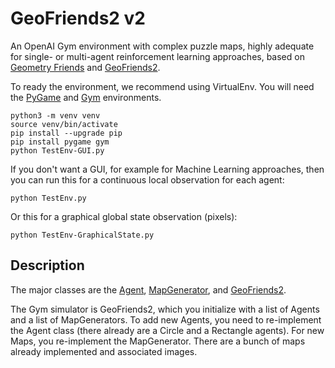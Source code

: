 # GeoFriends2 v2

An OpenAI Gym environment with complex puzzle maps, highly adequate for single- or multi-agent reinforcement learning approaches, based on [Geometry Friends](http://gaips.inesc-id.pt/geometryfriends/) and [GeoFriends2](https://github.com/bluemoon93/GeoFriends2).

To ready the environment, we recommend using VirtualEnv. You will need the [PyGame](https://www.pygame.org/news) and [Gym](https://github.com/openai/gym) environments.

    python3 -m venv venv
    source venv/bin/activate
    pip install --upgrade pip
    pip install pygame gym
    python TestEnv-GUI.py

If you don't want a GUI, for example for Machine Learning approaches, then you can run this for a continuous local observation for each agent:

    python TestEnv.py

Or this for a graphical global state observation (pixels):

    python TestEnv-GraphicalState.py

## Description

The major classes are the [Agent](https://github.com/bluemoon93/GeoFriends2-v2/blob/master/Players/Agent.py), [MapGenerator](https://github.com/bluemoon93/GeoFriends2-v2/blob/master/MapGenerators/MapGenerator.py), and [GeoFriends2](https://github.com/bluemoon93/GeoFriends2-v2/blob/master/Simulator/Geofriends2.py). 

The Gym simulator is GeoFriends2, which you initialize with a list of Agents and a list of MapGenerators. To add new Agents, you need to re-implement the Agent class (there already are a Circle and a Rectangle agents). For new Maps, you re-implement the MapGenerator. There are a bunch of maps already implemented and associated images.